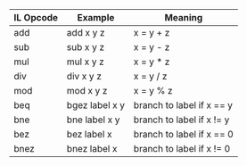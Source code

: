 | IL Opcode | Example        | Meaning                   |
| --------- | -------------- | ------------------------- |
| add       | add x y z      | x = y + z                 |
| sub       | sub x y z      | x = y - z                 |
| mul       | mul x y z      | x = y * z                 |
| div       | div x y z      | x = y / z                 |
| mod       | mod x y z      | x = y % z                 |
| beq       | bgez label x y | branch to label if x == y |
| bne       | bne label x y  | branch to label if x != y |
| bez       | bez label x    | branch to label if x == 0 |
| bnez      | bnez label x   | branch to label if x != 0 |

